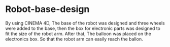 # Robot-base-design
By using CINEMA 4D, The base of the robot was designed and three wheels were added to the base, then the box for electronic parts was designed to fit the size of the robot arm. After that, The balloon was placed on the electronics box. So that the robot arm can easily reach the ballon.
